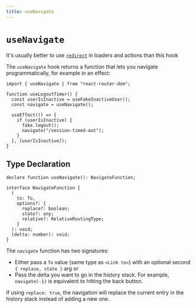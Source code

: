 ```yaml
---
title: useNavigate
---
```


# `useNavigate`

<docs-warning>It's usually better to use [`redirect`][redirect] in loaders and actions than this hook</docs-warning>

The `useNavigate` hook returns a function that lets you navigate programmatically, for example in an effect:

```tsx
import { useNavigate } from "react-router-dom";

function useLogoutTimer() {
  const userIsInactive = useFakeInactiveUser();
  const navigate = useNavigate();

  useEffect(() => {
    if (userIsInactive) {
      fake.logout();
      navigate("/session-timed-out");
    }
  }, [userIsInactive]);
}
```

## Type Declaration

```tsx
declare function useNavigate(): NavigateFunction;

interface NavigateFunction {
  (
    to: To,
    options?: {
      replace?: boolean;
      state?: any;
      relative?: RelativeRoutingType;
    }
  ): void;
  (delta: number): void;
}
```

The `navigate` function has two signatures:

- Either pass a `To` value (same type as `<Link to>`) with an optional second `{ replace, state }` arg or
- Pass the delta you want to go in the history stack. For example, `navigate(-1)` is equivalent to hitting the back button.

If using `replace: true`, the navigation will replace the current entry in the history stack instead of adding a new one.

[redirect]: ../fetch/redirect
